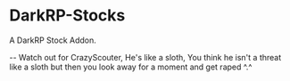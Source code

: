 DarkRP-Stocks
=============

A DarkRP Stock Addon.

-- Watch out for CrazyScouter, He's like a sloth, You think he isn't a threat like a sloth but then you look away for a
moment and get raped ^.^
